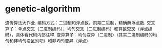 # genetic-algorithm
遗传算法大作业.
编码方式：二进制和浮点数，前期二进制，精确解浮点数.
交叉算子：单点交叉（二进制编码）、均匀交叉（二进制编码）和算数交叉（浮点编码），具体看代码内部注释.
变异算子：均匀变异（二进制）（其实二进制编码的均匀和非均匀没区别吧）和非均匀变异（浮点）
